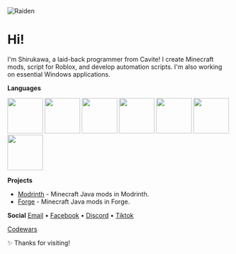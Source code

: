 ![Raiden](https://github.com/user-attachments/assets/1402505e-50e2-49c6-bf88-c811f14c12aa)

# Hi!
I'm Shirukawa, a laid-back programmer from Cavite! I create Minecraft mods, script for Roblox, 
and develop automation scripts. I'm also working on essential Windows applications.

**Languages**
<p>
  <img src="https://img.icons8.com/?size=100&id=13441&format=png&color=000000" width="80" />
  <img src="https://img.icons8.com/?size=100&id=mazno5QJBBis&format=png&color=000000" width="80" />
  <img src="https://img.icons8.com/?size=100&id=22189&format=png&color=000000" width="80" />
  <img src="https://img.icons8.com/?size=100&id=40669&format=png&color=000000" width="80" />
  <img src="https://img.icons8.com/?size=100&id=20909&format=png&color=000000" width="80" />
  <img src="https://img.icons8.com/?size=100&id=7gdY5qNXaKC0&format=png&color=000000" width="80" />
  <img src="https://img.icons8.com/?size=100&id=Pd2x9GWu9ovX&format=png&color=000000" width="80" />
</p>

**Projects**
- [Modrinth](https://modrinth.com/user/Shirukawa) - Minecraft Java mods in Modrinth.
- [Forge](https://www.curseforge.com/members/Shirukawa14/projects) - Minecraft Java mods in Forge.

**Social**
[Email](mailto:Shirukawa30@gmal.com) • [Facebook](https://www.facebook.com/Gemgemamurao.30) • [Discord](https://discord.com/users/1326459526161109035) • [Tiktok](https://www.tiktok.com/@.shirukawa)

[Codewars](https://www.codewars.com/users/.Shiru)

✨ Thanks for visiting!

